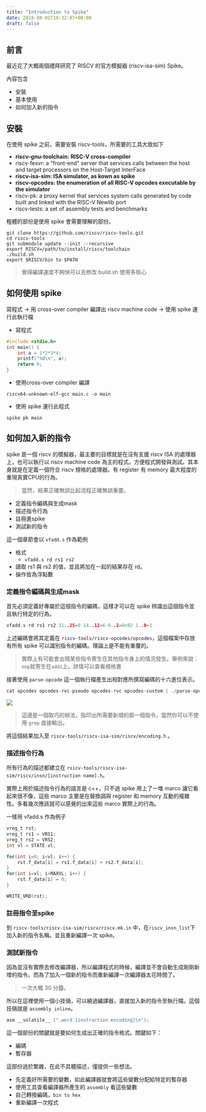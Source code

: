 ```yaml
---
title: "Introduction to Spike"
date: 2018-08-01T10:32:07+08:00
draft: false
---
```


## 前言

最近花了大概兩個禮拜研究了 RISCV 的官方模擬器 (riscv-isa-sim) Spike。

內容包含

- 安裝
- 基本使用
- 如何加入新的指令

## 安裝

在使用 spike 之前，需要安裝 riscv-tools，所需要的工具大致如下

- **riscv-gnu-toolchain: RISC-V cross-compiler**
- riscv-fesvr: a "front-end" server that services calls between the host and target processors on the Host-Target InterFace 
- **riscv-isa-sim: ISA simulator, as kown as spike**
- **riscv-opcodes: the enumeration of all RISC-V opcodes executable by the simulator**
- riscv-pk: a proxy kernel that services system calls generated by code built and linked with the RISC-V Newlib port
- riscv-tests: a set of assembly tests and benchmarks

粗體的部份是使用 spike 會需要理解的部份。

```shell
git clone https://github.com/riscv/riscv-tools.git
cd riscv-tools
git submodule update --init --recursive
export RISCV=/path/to/install/riscv/toolchain
./build.sh
export $RISCV/bin to $PATH
```

> 覺得編譯速度不夠快可以去修改 build.sh 使用多核心


## 如何使用 spike

寫程式 -> 用 cross-over compiler 編譯出 riscv machine code -> 使用 spike 運行此執行檔

- 寫程式

```c
#include <stdio.h>
int main() {
    int a = 1*2*3*4;
    printf("%d\n", a);
    return 0;
}
```

- 使用cross-over compiler 編譯

```shell
riscv64-unknown-elf-gcc main.c -o main
```

- 使用 spike 運行此程式

```
spike pk main
```


## 如何加入新的指令

spike 是一個 riscv 的模擬器，最主要的目標就是在沒有支援 riscv ISA 的處理器上，也可以執行以 riscv machine code 為主的程式。方便程式開發與測試。其本身就是在定義一個符合 riscv 規格的處理器。有 register 有 memory 最大程度的重現真實CPU的行為。

> 當然，結果正確無誤比起流程正確無誤重要。

- 定義指令編碼與生成mask
- 描述指令行為
- 註冊進spike
- 測試新的指令

這一個章節會以 `vfadd.s` 作為範例

- 格式
    - `vfadd.s rd rs1 rs2`
- 讀取 rs1 與 rs2 的值，並且將加在一起的結果存在 rd。 
- 操作皆為浮點數

### 定義指令編碼與生成mask

首先必須定義好專屬於這個指令的編碼，這樣才可以在 spike 辨識出這個指令並且執行特定的行為。

```c
vfadd.s rd rs1 rs2 31..25=0 14..12=6 6..2=0x02 1..0=3
```

上述編碼會將其定義在 `riscv-tools/riscv-opcodes/opcodes`，這個檔案中存放有所有 spike 可以識別指令的編碼。理論上是不能有重覆的。

> 實際上有可能會出現某些指令寄生在其他指令身上的情況發生。舉例來說：`nop`就寄生在`addi`上。詳情可以查看規格書

接著使用 `parse-opcode` 這一個執行檔產生出相對應所撰寫編碼的十六進位表示。

```c
cat opcodes opcodes-rvc-pseudo opcodes-rvc opcodes-custom | ./parse-opcodes -c | grep "VFADD_S"
```

![](https://i.imgur.com/Gl3QMq2.png)

> 這邊是一個取巧的辦法，指印出所需要新增的那一個指令。當然你可以不使用 `grep` 直接輸出。

將這個結果加入至 `riscv-tools/riscv-isa-sim/riscv/encoding.h` 。

### 描述指令行為

所有行為的描述都建立在 `rsicv-tools/riscv-isa-sim/riscv/insn/[instruction name].h`。

實際上用於描述指令行為的語言是 c++，只不過 spike 用上了一堆 marco 讓它看起來很不像，這些 marco 主要是在替換調與 register 和 memory 互動的複雜性。多看幾次應該就可以感覺的出來這些 marco 實際上的行為。

一樣用 vfadd.s 作為例子

```c
vreg_t rst;
vreg_t rs1 = VRS1;
vreg_t rs2 = VRS2;
int vl = STATE.vl;

for(int i=0; i<vl; i++) {
    rst.f_data[i] = rs1.f_data[i] + rs2.f_data[i];
}
for(int i=vl; i<MAXVL; i++) {
    rst.f_data[i] = 0;
}

WRITE_VRD(rst);
```

### 註冊指令至spike

到 `riscv-tools/riscv-isa-sim/riscv/riscv.mk.in` 中，在`riscv_insn_list`下加入新的指令名稱。並且重新編譯一次 spike。


### 測試新指令

因為並沒有實際去修改編譯器，所以編譯程式的時候，編譯並不會自動生成剛剛新增的指令。而為了加入一個新的指令而重新編譯一次編譯器太花時間了。

> 一次大概 30 分鐘。

所以在這裡使用一個小技倆，可以繞過編譯器，直接加入新的指令至執行檔。這個技倆就是 `assembly inline`。

```c
asm __volatile__ (".word [instruction encoding]\n");
```

這一個部份的關鍵就是要如何生成出正確的指令格式。關鍵如下：

- 編碼
- 暫存器

這部份過於繁雜，在此不具體描述，僅提供一些想法。

- 先定義好所需要的變數，如此編譯器就會將這些變數分配給特定的暫存器
- 使用工具查看編譯器所產生的 `assembly` 看這些變數
- 自己轉換編碼，`bin to hex`
- 重新編譯一次程式


